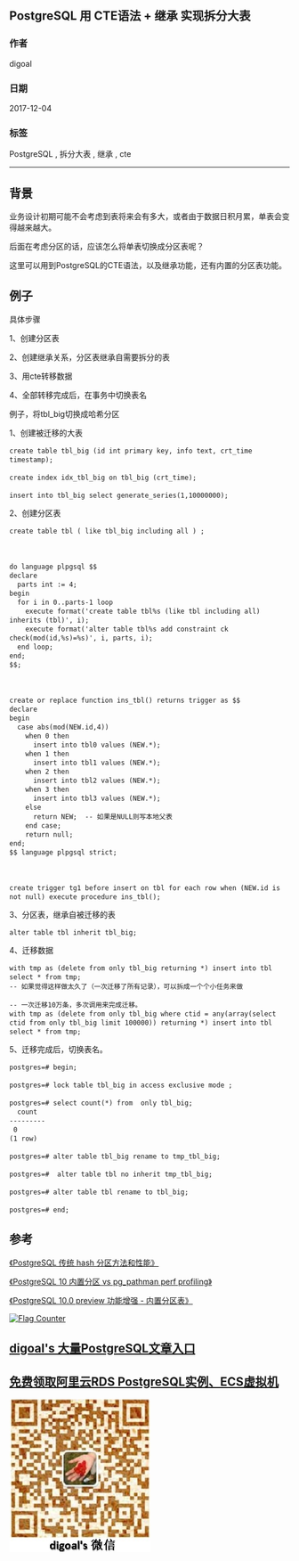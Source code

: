 ## PostgreSQL 用 CTE语法 + 继承 实现拆分大表  
                          
### 作者                          
digoal                          
                          
### 日期                          
2017-12-04                         
                          
### 标签                          
PostgreSQL , 拆分大表 , 继承 , cte   
                          
----                          
                          
## 背景           
业务设计初期可能不会考虑到表将来会有多大，或者由于数据日积月累，单表会变得越来越大。  
  
后面在考虑分区的话，应该怎么将单表切换成分区表呢？  
  
这里可以用到PostgreSQL的CTE语法，以及继承功能，还有内置的分区表功能。  
  
## 例子  
具体步骤  
  
1、创建分区表  
  
2、创建继承关系，分区表继承自需要拆分的表  
  
3、用cte转移数据  
  
4、全部转移完成后，在事务中切换表名  
  
例子，将tbl_big切换成哈希分区  
  
1、创建被迁移的大表  
  
```  
create table tbl_big (id int primary key, info text, crt_time timestamp);  
  
create index idx_tbl_big on tbl_big (crt_time);  
  
insert into tbl_big select generate_series(1,10000000);  
```  
  
2、创建分区表  
  
```  
create table tbl ( like tbl_big including all ) ;    
  
  
  
do language plpgsql $$    
declare    
  parts int := 4;    
begin    
  for i in 0..parts-1 loop    
    execute format('create table tbl%s (like tbl including all) inherits (tbl)', i);    
    execute format('alter table tbl%s add constraint ck check(mod(id,%s)=%s)', i, parts, i);    
  end loop;    
end;    
$$;   
  
  
  
create or replace function ins_tbl() returns trigger as $$    
declare    
begin    
  case abs(mod(NEW.id,4))    
    when 0 then    
      insert into tbl0 values (NEW.*);    
    when 1 then    
      insert into tbl1 values (NEW.*);    
    when 2 then    
      insert into tbl2 values (NEW.*);    
    when 3 then    
      insert into tbl3 values (NEW.*);    
    else    
      return NEW;  -- 如果是NULL则写本地父表    
    end case;    
    return null;    
end;    
$$ language plpgsql strict;    
  
    
  
create trigger tg1 before insert on tbl for each row when (NEW.id is not null) execute procedure ins_tbl();    
```    
  
3、分区表，继承自被迁移的表  
  
```  
alter table tbl inherit tbl_big;  
```  
  
4、迁移数据  
  
```  
with tmp as (delete from only tbl_big returning *) insert into tbl select * from tmp;  
-- 如果觉得这样做太久了（一次迁移了所有记录），可以拆成一个个小任务来做  
  
-- 一次迁移10万条，多次调用来完成迁移。  
with tmp as (delete from only tbl_big where ctid = any(array(select ctid from only tbl_big limit 100000)) returning *) insert into tbl select * from tmp;  
```  
  
5、迁移完成后，切换表名。  
  
```  
postgres=# begin;  
  
postgres=# lock table tbl_big in access exclusive mode ;  
  
postgres=# select count(*) from  only tbl_big;  
  count    
---------  
 0  
(1 row)  
  
postgres=# alter table tbl_big rename to tmp_tbl_big;  
  
postgres=#  alter table tbl no inherit tmp_tbl_big;  
  
postgres=# alter table tbl rename to tbl_big;  
  
postgres=# end;  
```  
  
## 参考  
[《PostgreSQL 传统 hash 分区方法和性能》](../201711/20171122_02.md)    
  
[《PostgreSQL 10 内置分区 vs pg_pathman perf profiling》](../201710/20171015_01.md)    
  
[《PostgreSQL 10.0 preview 功能增强 - 内置分区表》](../201612/20161215_01.md)     
  
  
<a rel="nofollow" href="http://info.flagcounter.com/h9V1"  ><img src="http://s03.flagcounter.com/count/h9V1/bg_FFFFFF/txt_000000/border_CCCCCC/columns_2/maxflags_12/viewers_0/labels_0/pageviews_0/flags_0/"  alt="Flag Counter"  border="0"  ></a>  
  
  
  
  
  
  
## [digoal's 大量PostgreSQL文章入口](https://github.com/digoal/blog/blob/master/README.md "22709685feb7cab07d30f30387f0a9ae")
  
  
## [免费领取阿里云RDS PostgreSQL实例、ECS虚拟机](https://free.aliyun.com/ "57258f76c37864c6e6d23383d05714ea")
  
  
![digoal's weixin](../pic/digoal_weixin.jpg "f7ad92eeba24523fd47a6e1a0e691b59")
  
